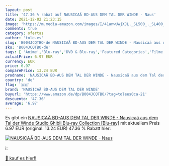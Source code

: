 ```yaml
---
layout: post
title: '47.36 % rabat auf NAUSICAÄ BD-AUS DEM TAL DER WINDE - Naus'
date: 2021-12-02 21:23:15
image: 'https://m.media-amazon.com/images/I/41anwUwjXJL._SL500_._SL400_.jpg'
comments: true
category: ofertas
author: 'tole.es'
slug: 'B004JCQTBO-de NAUSICAÄ BD-AUS DEM TAL DER WINDE - Nausicaä aus dem Tal...'
sku: 'B004JCQTBO-de'
tags: [ 'Anime','Blu-ray','DVD & Blu-ray','Featured Categories','Filme','nausicaä bd-aus dem tal der winde', ]
actualPrice: 6.97 EUR
currency: EUR
price: 6.97
comparePrice: 13.24 EUR
prodname: 'NAUSICAÄ BD-AUS DEM TAL DER WINDE - Nausicaä aus dem Tal der Winde  Studio Ghibli Blu-ray Collection  [Blu-ray]'
country: 'de'
flag: '🇩🇪'
brand: 'NAUSICAÄ BD-AUS DEM TAL DER WINDE'
buyurl: 'https://www.amazon.de/dp/B004JCQTBO/?tag=tolees0ca-21'
descuento: '47.36'
average: '6.97'
---
```


Es gibt ein [NAUSICAÄ BD-AUS DEM TAL DER WINDE - Nausicaä aus dem Tal der Winde  Studio Ghibli Blu-ray Collection  [Blu-ray]](https://www.amazon.de/dp/B004JCQTBO/?tag=tolees0ca-21) mit aktuellem Preis 6.97 EUR (original: 13.24 EUR) 47.36 % Rabatt hier:

[![NAUSICAÄ BD-AUS DEM TAL DER WINDE - Naus](https://m.media-amazon.com/images/I/41anwUwjXJL._SL500_._SL400_.jpg)](https://www.amazon.de/dp/B004JCQTBO/?tag=tolees0ca-21)

ℹ️:


[🛒 kauf es hier!!](https://www.amazon.de/dp/B004JCQTBO/?tag=tolees0ca-21)
